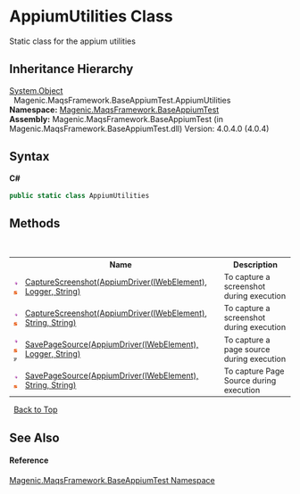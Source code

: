 # AppiumUtilities Class
 

Static class for the appium utilities


## Inheritance Hierarchy
<a href="http://msdn2.microsoft.com/en-us/library/e5kfa45b" target="_blank">System.Object</a><br />&nbsp;&nbsp;Magenic.MaqsFramework.BaseAppiumTest.AppiumUtilities<br />
**Namespace:**&nbsp;<a href="#/MAQS_4/Appium_AUTOGENERATED/Magenic-MaqsFramework-BaseAppiumTest_Namespace">Magenic.MaqsFramework.BaseAppiumTest</a><br />**Assembly:**&nbsp;Magenic.MaqsFramework.BaseAppiumTest (in Magenic.MaqsFramework.BaseAppiumTest.dll) Version: 4.0.4.0 (4.0.4)

## Syntax

**C#**<br />
``` C#
public static class AppiumUtilities
```


## Methods
&nbsp;<table><tr><th></th><th>Name</th><th>Description</th></tr><tr><td>![Public method](media/pubmethod.gif "Public method")![Static member](media/static.gif "Static member")</td><td><a href="#/MAQS_4/Appium_AUTOGENERATED/AppiumUtilities-CaptureScreenshot_Method_(AppiumDriver`1(IWebElement),_Logger,_String)">CaptureScreenshot(AppiumDriver(IWebElement), Logger, String)</a></td><td>
To capture a screenshot during execution</td></tr><tr><td>![Public method](media/pubmethod.gif "Public method")![Static member](media/static.gif "Static member")</td><td><a href="#/MAQS_4/Appium_AUTOGENERATED/AppiumUtilities-CaptureScreenshot_Method_(AppiumDriver`1(IWebElement),_String,_String)">CaptureScreenshot(AppiumDriver(IWebElement), String, String)</a></td><td>
To capture a screenshot during execution</td></tr><tr><td>![Public method](media/pubmethod.gif "Public method")![Static member](media/static.gif "Static member")![Code example](media/CodeExample.png "Code example")</td><td><a href="#/MAQS_4/Appium_AUTOGENERATED/AppiumUtilities-SavePageSource_Method_(AppiumDriver`1(IWebElement),_Logger,_String)">SavePageSource(AppiumDriver(IWebElement), Logger, String)</a></td><td>
To capture a page source during execution</td></tr><tr><td>![Public method](media/pubmethod.gif "Public method")![Static member](media/static.gif "Static member")</td><td><a href="#/MAQS_4/Appium_AUTOGENERATED/AppiumUtilities-SavePageSource_Method_(AppiumDriver`1(IWebElement),_String,_String)">SavePageSource(AppiumDriver(IWebElement), String, String)</a></td><td>
To capture Page Source during execution</td></tr></table>&nbsp;
<a href="#appiumutilities-class">Back to Top</a>

## See Also


#### Reference
<a href="#/MAQS_4/Appium_AUTOGENERATED/Magenic-MaqsFramework-BaseAppiumTest_Namespace">Magenic.MaqsFramework.BaseAppiumTest Namespace</a><br />
